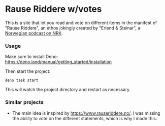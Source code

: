 # Rause Riddere w/votes

This is a site that let you read and vote on different items in the manifest of
"Rause Riddere", an ethos jokingly created by "Erlend & Steinar", a
[Norwegian podcast on NRK](https://radio.nrk.no/podkast/baade_erlend_og_steinar_/l_edf54d11-d100-4c12-b54d-11d100fc12f9).

### Usage

Make sure to install Deno: https://deno.land/manual/getting_started/installation

Then start the project:

```
deno task start
```

This will watch the project directory and restart as necessary.

### Similar projects

- The main idea is inspired by https://www.rauseriddere.no/. I was missing the
  ability to vote on the different statements, which is why I made this.

